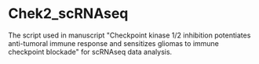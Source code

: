# Chek2_scRNAseq
The script used in manuscript "Checkpoint kinase 1/2 inhibition potentiates anti-tumoral immune response and sensitizes gliomas to immune checkpoint blockade" for scRNAseq data analysis.
